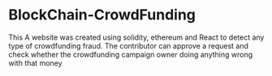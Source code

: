 # BlockChain-CrowdFunding

This A website was created using solidity, ethereum and React to detect any type of crowdfunding fraud.
The contributor can approve a request and check whether the crowdfunding campaign owner doing anything wrong with that money

